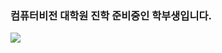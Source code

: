 ### 컴퓨터비전 대학원 진학 준비중인 학부생입니다.

![](https://img.shields.io/github/followers/daebakk?style=social)

<!--
**daebakk/daebakk** is a ✨ _special_ ✨ repository because its `README.md` (this file) appears on your GitHub profile.

Here are some ideas to get you started:

- 🔭 I’m currently working on ...
- 🌱 I’m currently learning ...
- 👯 I’m looking to collaborate on ...
- 🤔 I’m looking for help with ...
- 💬 Ask me about ...
- 📫 How to reach me: ...
- 😄 Pronouns: ...
- ⚡ Fun fact: ...
-->


